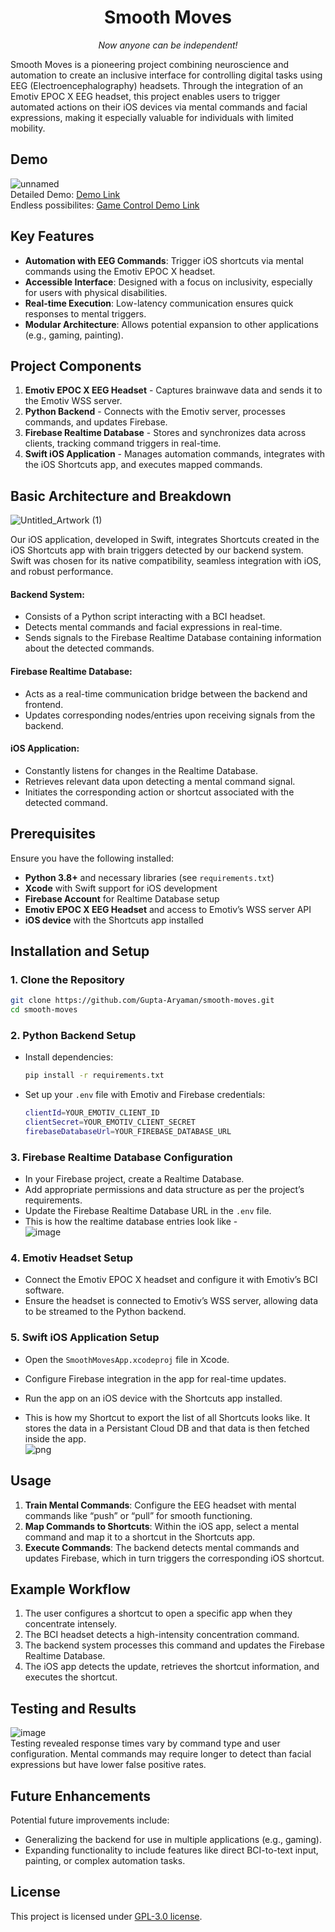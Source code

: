 <p align="center">
  <!--   
  <a href="https://github.com/Gupta-Aryaman/smooth-moves">
   // add logo here
  </a> 
  -->

  <h1 align="center">Smooth Moves</h1>
  <p align="center">
    <i>Now anyone can be independent!</i>
  </p>
</p>

Smooth Moves is a pioneering project combining neuroscience and automation to create an inclusive interface for controlling digital tasks using EEG (Electroencephalography) headsets. Through the integration of an Emotiv EPOC X EEG headset, this project enables users to trigger automated actions on their iOS devices via mental commands and facial expressions, making it especially valuable for individuals with limited mobility.

## Demo
![unnamed](https://github.com/Gupta-Aryaman/smooth-moves/assets/34962578/1c721bc7-f2c9-4984-9e52-1c55cd010e97) <br>
Detailed Demo: [Demo Link](https://x.com/aryamantwts/status/1803506381028278419) <br>
Endless possibilites: [Game Control Demo Link](https://x.com/aryamantwts/status/1803510379454275623)

## Key Features
- **Automation with EEG Commands**: Trigger iOS shortcuts via mental commands using the Emotiv EPOC X headset.
- **Accessible Interface**: Designed with a focus on inclusivity, especially for users with physical disabilities.
- **Real-time Execution**: Low-latency communication ensures quick responses to mental triggers.
- **Modular Architecture**: Allows potential expansion to other applications (e.g., gaming, painting).

## Project Components
1. **Emotiv EPOC X EEG Headset** - Captures brainwave data and sends it to the Emotiv WSS server.
2. **Python Backend** - Connects with the Emotiv server, processes commands, and updates Firebase.
3. **Firebase Realtime Database** - Stores and synchronizes data across clients, tracking command triggers in real-time.
4. **Swift iOS Application** - Manages automation commands, integrates with the iOS Shortcuts app, and executes mapped commands.

## Basic Architecture and Breakdown
![Untitled_Artwork (1)](https://github.com/Gupta-Aryaman/smooth-moves/assets/34962578/d620b2c7-7c86-43be-8d02-8bdf729b4996)

Our iOS application, developed in Swift, integrates Shortcuts created in the iOS Shortcuts app with brain triggers detected by our backend system. Swift was chosen for its native compatibility, seamless integration with iOS, and robust performance.

#### Backend System:
* Consists of a Python script interacting with a BCI headset.
* Detects mental commands and facial expressions in real-time.
* Sends signals to the Firebase Realtime Database containing information about the detected commands.
   
#### Firebase Realtime Database:
* Acts as a real-time communication bridge between the backend and frontend.
* Updates corresponding nodes/entries upon receiving signals from the backend.
   
#### iOS Application:
* Constantly listens for changes in the Realtime Database.
* Retrieves relevant data upon detecting a mental command signal.
* Initiates the corresponding action or shortcut associated with the detected command.


## Prerequisites

Ensure you have the following installed:
- **Python 3.8+** and necessary libraries (see `requirements.txt`)
- **Xcode** with Swift support for iOS development
- **Firebase Account** for Realtime Database setup
- **Emotiv EPOC X EEG Headset** and access to Emotiv’s WSS server API
- **iOS device** with the Shortcuts app installed

## Installation and Setup

### 1. Clone the Repository
```bash
git clone https://github.com/Gupta-Aryaman/smooth-moves.git
cd smooth-moves
```

### 2. Python Backend Setup
- Install dependencies:
  ```bash
  pip install -r requirements.txt
  ```
- Set up your `.env` file with Emotiv and Firebase credentials:
  ```bash
  clientId=YOUR_EMOTIV_CLIENT_ID
  clientSecret=YOUR_EMOTIV_CLIENT_SECRET
  firebaseDatabaseUrl=YOUR_FIREBASE_DATABASE_URL
  ```

### 3. Firebase Realtime Database Configuration
- In your Firebase project, create a Realtime Database.
- Add appropriate permissions and data structure as per the project’s requirements.
- Update the Firebase Realtime Database URL in the `.env` file.
- This is how the realtime database entries look like - <br>
![image](https://github.com/user-attachments/assets/bf3a3e74-ce10-4d85-b141-ff30db70c268)


### 4. Emotiv Headset Setup
- Connect the Emotiv EPOC X headset and configure it with Emotiv’s BCI software.
- Ensure the headset is connected to Emotiv’s WSS server, allowing data to be streamed to the Python backend.

### 5. Swift iOS Application Setup
- Open the `SmoothMovesApp.xcodeproj` file in Xcode.
- Configure Firebase integration in the app for real-time updates.
- Run the app on an iOS device with the Shortcuts app installed.

- This is how my Shortcut to export the list of all Shortcuts looks like. It stores the data in a Persistant Cloud DB and that data is then fetched inside the app. <br>
![png](https://github.com/user-attachments/assets/8de24e8c-f858-43e4-8880-7eaa76a0c6a3)

## Usage

1. **Train Mental Commands**: Configure the EEG headset with mental commands like “push” or “pull” for smooth functioning.
2. **Map Commands to Shortcuts**: Within the iOS app, select a mental command and map it to a shortcut in the Shortcuts app.
3. **Execute Commands**: The backend detects mental commands and updates Firebase, which in turn triggers the corresponding iOS shortcut.

## Example Workflow
1. The user configures a shortcut to open a specific app when they concentrate intensely.
2. The BCI headset detects a high-intensity concentration command.
3. The backend system processes this command and updates the Firebase Realtime Database.
4. The iOS app detects the update, retrieves the shortcut information, and executes the shortcut.

## Testing and Results
![image](https://github.com/user-attachments/assets/7507e244-46cc-4ad0-8a18-36eebd106447) <br>
Testing revealed response times vary by command type and user configuration. Mental commands may require longer to detect than facial expressions but have lower false positive rates.

## Future Enhancements
Potential future improvements include:
- Generalizing the backend for use in multiple applications (e.g., gaming).
- Expanding functionality to include features like direct BCI-to-text input, painting, or complex automation tasks.

## License
This project is licensed under [GPL-3.0 license](https://github.com/Gupta-Aryaman/smooth-moves/blob/main/LICENSE).
